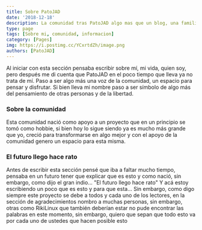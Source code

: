 ```yaml
---
title: Sobre PatoJAD
date: '2018-12-18'
description: La comunidad tras PatoJAD algo mas que un blog, una familia
type: page
tags: [Sobre mi, comunidad, informacion]
category: [Pages]
img: https://i.postimg.cc/YCxrtdZh/image.png
authors: [PatoJAD]
---
```


Al iniciar con esta sección pensaba escribir sobre mí, mi vida, quien soy, pero después me di cuenta que PatoJAD en el poco tiempo que lleva ya no trata de mí. Paso a ser algo más una voz de la comunidad, un espacio para pensar y disfrutar. Si bien lleva mi nombre paso a ser símbolo de algo más del pensamiento de otras personas y de la libertad.

### Sobre la comunidad

Esta comunidad nació como apoyo a un proyecto que en un principio se tomó como hobbie, si bien hoy lo sigue siendo ya es mucho más grande que yo, creció para transformarse en algo mejor y con el apoyo de la comunidad genero un espacio para esta misma.

### El futuro llego hace rato

Antes de escribir esta sección pensé que iba a faltar mucho tiempo, pensaba en un futuro tener que explicar que es esto y como nació, sin embargo, como dijo el gran indio... "El futuro llego hace rato" Y acá estoy escribiendo un poco que es esto y para que esta... Sin embargo, como digo siempre este proyecto se debe a todos y cada uno de los lectores, en la sección de agradecimientos nombro a muchas personas, sin embargo, otras como RikiLinux que también deberían estar no pude encontrar las palabras en este momento, sin embargo, quiero que sepan que todo esto va por cada uno de ustedes que hacen posible esto
